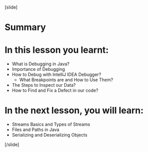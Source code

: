 [slide]
# Summary


# In this lesson you learnt:

- What is Debugging in Java? 
- Importance of Debugging
- How to Debug with IntelliJ IDEA Debugger?
    - What Breakpoints are and How to Use Them?
- The Steps to Inspect our Data?
- How to Find and Fix a Defect in our code?
   
# In the next lesson, you will learn:

- Streams Basics and Types of Streams
- Files and Paths in Java
- Serializing and Deserializing Objects

[/slide]